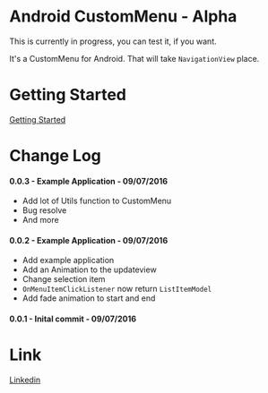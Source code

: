# Android CustomMenu - Alpha

This is currently in progress, you can test it, if you want.

It's a CustomMenu for Android. That will take `NavigationView` place.

# Getting Started

[Getting Started](https://github.com/doTTTTT/android-custom-menu/wiki/Getting-Started)

# Change Log

#### 0.0.3 - Example Application - 09/07/2016
- Add lot of Utils function to CustomMenu
- Bug resolve
- And more


#### 0.0.2 - Example Application - 09/07/2016
- Add example application
- Add an Animation to the updateview
- Change selection item
- `OnMenuItemClickListener` now return `ListItemModel`
- Add fade animation to start and end

#### 0.0.1 - Inital commit - 09/07/2016

# Link

[Linkedin](https://fr.linkedin.com/in/raphaelteyssandier
)

